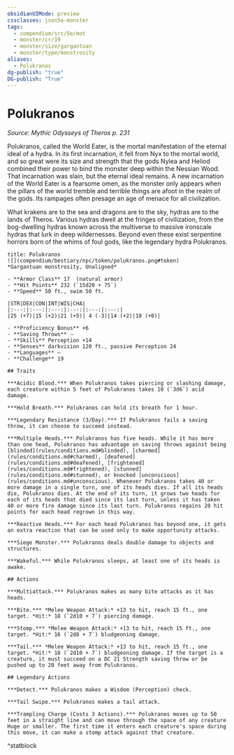 ```yaml
---
obsidianUIMode: preview
cssclasses: json5e-monster
tags:
  - compendium/src/5e/mot
  - monster/cr/19
  - monster/size/gargantuan
  - monster/type/monstrosity
aliases:
  - Polukranos
dg-publish: "true"
DG-publish: "True"
---
```

# Polukranos
*Source: Mythic Odysseys of Theros p. 231*  

Polukranos, called the World Eater, is the mortal manifestation of the eternal ideal of a hydra. In its first incarnation, it fell from Nyx to the mortal world, and so great were its size and strength that the gods Nylea and Heliod combined their power to bind the monster deep within the Nessian Wood. That incarnation was slain, but the eternal ideal remains. A new incarnation of the World Eater is a fearsome omen, as the monster only appears when the pillars of the world tremble and terrible things are afoot in the realm of the gods. Its rampages often presage an age of menace for all civilization.

What krakens are to the sea and dragons are to the sky, hydras are to the lands of Theros. Various hydras dwell at the fringes of civilization, from the bog-dwelling hydras known across the multiverse to massive ironscale hydras that lurk in deep wildernesses. Beyond even these exist serpentine horrors born of the whims of foul gods, like the legendary hydra Polukranos.

```ad-statblock
title: Polukranos
![](compendium/bestiary/npc/token/polukranos.png#token)
*Gargantuan monstrosity, Unaligned*

- **Armor Class** 17  (natural armor)
- **Hit Points** 232 (`15d20 + 75`)
- **Speed** 50 ft., swim 50 ft.

|STR|DEX|CON|INT|WIS|CHA|
|:---:|:---:|:---:|:---:|:---:|:---:|
|25 (+7)|15 (+2)|21 (+5)| 4 (-3)|14 (+2)|10 (+0)|

- **Proficiency Bonus** +6
- **Saving Throws** ⏤
- **Skills** Perception +14
- **Senses** darkvision 120 ft., passive Perception 24
- **Languages** —
- **Challenge** 19

## Traits

***Acidic Blood.*** When Polukranos takes piercing or slashing damage, each creature within 5 feet of Polukranos takes 10 (`3d6`) acid damage.

***Hold Breath.*** Polukranos can hold its breath for 1 hour.

***Legendary Resistance (3/Day).*** If Polukranos fails a saving throw, it can choose to succeed instead.

***Multiple Heads.*** Polukranos has five heads. While it has more than one head, Polukranos has advantage on saving throws against being [blinded](rules/conditions.md#blinded), [charmed](rules/conditions.md#charmed), [deafened](rules/conditions.md#deafened), [frightened](rules/conditions.md#frightened), [stunned](rules/conditions.md#stunned), or knocked [unconscious](rules/conditions.md#unconscious). Whenever Polukranos takes 40 or more damage in a single turn, one of its heads dies. If all its heads die, Polukranos dies. At the end of its turn, it grows two heads for each of its heads that died since its last turn, unless it has taken 40 or more fire damage since its last turn. Polukranos regains 20 hit points for each head regrown in this way.

***Reactive Heads.*** For each head Polukranos has beyond one, it gets an extra reaction that can be used only to make opportunity attacks.

***Siege Monster.*** Polukranos deals double damage to objects and structures.

***Wakeful.*** While Polukranos sleeps, at least one of its heads is awake.

## Actions

***Multiattack.*** Polukranos makes as many bite attacks as it has heads.

***Bite.*** *Melee Weapon Attack:* +13 to hit, reach 15 ft., one target. *Hit:* 18 (`2d10 + 7`) piercing damage.

***Stomp.*** *Melee Weapon Attack:* +13 to hit, reach 15 ft., one target. *Hit:* 16 (`2d8 + 7`) bludgeoning damage.

***Tail.*** *Melee Weapon Attack:* +13 to hit, reach 15 ft., one target. *Hit:* 18 (`2d10 + 7`) bludgeoning damage. If the target is a creature, it must succeed on a DC 21 Strength saving throw or be pushed up to 20 feet away from Polukranos.

## Legendary Actions

***Detect.*** Polukranos makes a Wisdom (Perception) check.

***Tail Swipe.*** Polukranos makes a tail attack.

***Trampling Charge (Costs 3 Actions).*** Polukranos moves up to 50 feet in a straight line and can move through the space of any creature Huge or smaller. The first time it enters each creature's space during this move, it can make a stomp attack against that creature.
```
^statblock